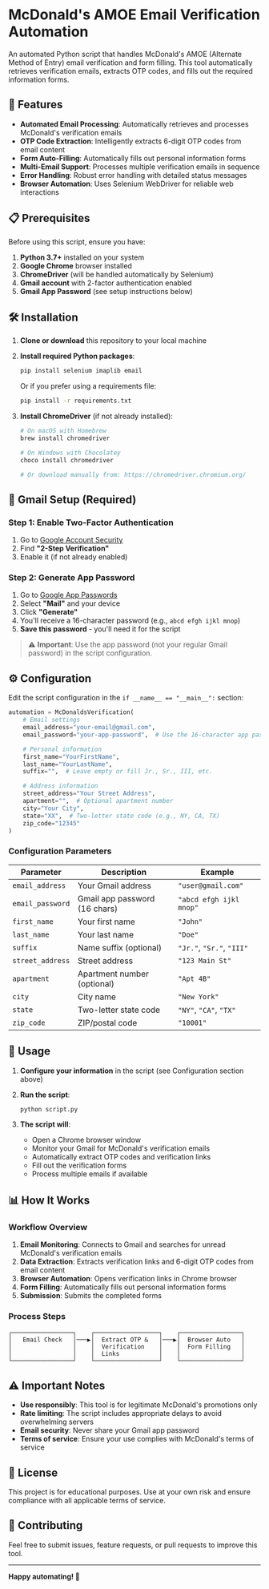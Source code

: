 # McDonald's AMOE Email Verification Automation

An automated Python script that handles McDonald's AMOE (Alternate Method of Entry) email verification and form filling. This tool automatically retrieves verification emails, extracts OTP codes, and fills out the required information forms.

## 🚀 Features

- **Automated Email Processing**: Automatically retrieves and processes McDonald's verification emails
- **OTP Code Extraction**: Intelligently extracts 6-digit OTP codes from email content
- **Form Auto-Filling**: Automatically fills out personal information forms
- **Multi-Email Support**: Processes multiple verification emails in sequence
- **Error Handling**: Robust error handling with detailed status messages
- **Browser Automation**: Uses Selenium WebDriver for reliable web interactions

## 📋 Prerequisites

Before using this script, ensure you have:

1. **Python 3.7+** installed on your system
2. **Google Chrome** browser installed
3. **ChromeDriver** (will be handled automatically by Selenium)
4. **Gmail account** with 2-factor authentication enabled
5. **Gmail App Password** (see setup instructions below)

## 🛠️ Installation

1. **Clone or download** this repository to your local machine

2. **Install required Python packages**:

   ```bash
   pip install selenium imaplib email
   ```

   Or if you prefer using a requirements file:

   ```bash
   pip install -r requirements.txt
   ```

3. **Install ChromeDriver** (if not already installed):

   ```bash
   # On macOS with Homebrew
   brew install chromedriver

   # On Windows with Chocolatey
   choco install chromedriver

   # Or download manually from: https://chromedriver.chromium.org/
   ```

## 📧 Gmail Setup (Required)

### Step 1: Enable Two-Factor Authentication

1. Go to [Google Account Security](https://myaccount.google.com/security)
2. Find **"2-Step Verification"**
3. Enable it (if not already enabled)

### Step 2: Generate App Password

1. Go to [Google App Passwords](https://myaccount.google.com/apppasswords)
2. Select **"Mail"** and your device
3. Click **"Generate"**
4. You'll receive a 16-character password (e.g., `abcd efgh ijkl mnop`)
5. **Save this password** - you'll need it for the script

> ⚠️ **Important**: Use the app password (not your regular Gmail password) in the script configuration.

## ⚙️ Configuration

Edit the script configuration in the `if __name__ == "__main__":` section:

```python
automation = McDonaldsVerification(
    # Email settings
    email_address="your-email@gmail.com",
    email_password="your-app-password",  # Use the 16-character app password

    # Personal information
    first_name="YourFirstName",
    last_name="YourLastName",
    suffix="",  # Leave empty or fill Jr., Sr., III, etc.

    # Address information
    street_address="Your Street Address",
    apartment="",  # Optional apartment number
    city="Your City",
    state="XX",  # Two-letter state code (e.g., NY, CA, TX)
    zip_code="12345"
)
```

### Configuration Parameters

| Parameter        | Description                   | Example                   |
| ---------------- | ----------------------------- | ------------------------- |
| `email_address`  | Your Gmail address            | `"user@gmail.com"`        |
| `email_password` | Gmail app password (16 chars) | `"abcd efgh ijkl mnop"`   |
| `first_name`     | Your first name               | `"John"`                  |
| `last_name`      | Your last name                | `"Doe"`                   |
| `suffix`         | Name suffix (optional)        | `"Jr."`, `"Sr."`, `"III"` |
| `street_address` | Street address                | `"123 Main St"`           |
| `apartment`      | Apartment number (optional)   | `"Apt 4B"`                |
| `city`           | City name                     | `"New York"`              |
| `state`          | Two-letter state code         | `"NY"`, `"CA"`, `"TX"`    |
| `zip_code`       | ZIP/postal code               | `"10001"`                 |

## 🚀 Usage

1. **Configure your information** in the script (see Configuration section above)

2. **Run the script**:

   ```bash
   python script.py
   ```

3. **The script will**:
   - Open a Chrome browser window
   - Monitor your Gmail for McDonald's verification emails
   - Automatically extract OTP codes and verification links
   - Fill out the verification forms
   - Process multiple emails if available

## 📊 How It Works

### Workflow Overview

1. **Email Monitoring**: Connects to Gmail and searches for unread McDonald's verification emails
2. **Data Extraction**: Extracts verification links and 6-digit OTP codes from email content
3. **Browser Automation**: Opens verification links in Chrome browser
4. **Form Filling**: Automatically fills out personal information forms
5. **Submission**: Submits the completed forms

### Process Steps

```
┌─────────────────┐    ┌──────────────────┐    ┌─────────────────┐
│   Email Check   │───▶│  Extract OTP &   │───▶│  Browser Auto   │
│                 │    │  Verification    │    │  Form Filling   │
│                 │    │  Links           │    │                 │
└─────────────────┘    └──────────────────┘    └─────────────────┘
```

## ⚠️ Important Notes

- **Use responsibly**: This tool is for legitimate McDonald's promotions only
- **Rate limiting**: The script includes appropriate delays to avoid overwhelming servers
- **Email security**: Never share your Gmail app password
- **Terms of service**: Ensure your use complies with McDonald's terms of service

## 📄 License

This project is for educational purposes. Use at your own risk and ensure compliance with all applicable terms of service.

## 🤝 Contributing

Feel free to submit issues, feature requests, or pull requests to improve this tool.

---

**Happy automating! 🍟**
